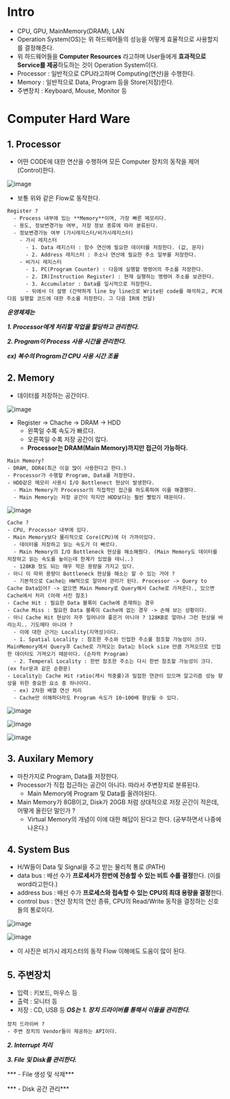 # Intro
- CPU, GPU, MainMemory(DRAM), LAN
- Operation System(OS)는 위 하드웨어들의 성능을 어떻게 효율적으로 사용할지를 결정해준다.
- 위 하드웨어들을 **Computer Resources** 라고하며 User들에게 **효과적으로 Service를 제공**하도하는 것이 Operation System이다.
- Processor : 일반적으로 CPU라고하며 Computing(연산)을 수행한다.
- Memory : 일반적으로 Data, Program 등을 Store(저장)한다.
- 주변장치 : Keyboard, Mouse, Monitor 등
# Computer Hard Ware
## 1. Processor
- 어떤 CODE에 대한 연산을 수행하며 모든 Computer 장치의 동작을 제어(Control)한다.

![image](https://user-images.githubusercontent.com/69780812/129758693-ee43ed1c-b2c9-4eab-8f2c-5c8e51430cf8.png)
- 보통 위와 같은 Flow로 동작한다.

```
Register ?
  - Process 내부에 있는 **Memory**이며, 가장 빠른 메모리다.
  - 용도, 정보변경가능 여부, 저장 정보 종류에 따라 분류된다.
  - 정보변경가능 여부 (가시레지스터/비가시레지스터)
    - 가시 레지스터
      - 1. Data 레지스터 : 함수 연산에 필요한 데이터를 저장한다. (값, 문자)
      - 2. Address 레지스터 : 주소나 연산에 필요한 주소 일부를 저장한다.
    - 비가시 레지스터
      - 1. PC(Program Counter) : 다음에 실행할 명령어의 주소를 저장한다.
      - 2. IR(Instruction Register) : 현재 실행하는 명령어 주소를 보관한다.
      - 3. Accumulator : Data를 일시적으로 저장한다.
      - 뒤에서 더 설명 (간략하게 line by line으로 Write된 code를 해석하고, PC에 다음 실행할 코드에 대한 주소를 저장한다. 그 다음 IR에 전달)
```

***운영체제는*** 

***1. Processor에게 처리할 작업을 할당하고 관리한다.***

***2. Program이 Process 사용 시간을 관리한다.***

***ex) 복수의 Program간 CPU 사용 시간 조율***

## 2. Memory
- 데이터를 저장하는 공간이다.

![image](https://user-images.githubusercontent.com/69780812/129761549-7bd39792-fe41-48fb-8556-176879a213c0.png)
- Register -> Chache -> DRAM -> HDD
  - 왼쪽일 수록 속도가 빠르다.
  - 오른쪽일 수록 저장 공간이 많다.
  - **Processor는 DRAM(Main Memory)까지만 접근이 가능하다.**

```
Main Memory?
- DRAM, DDR4(최근 이걸 많이 사용한다고 한다.)
- Processor가 수행할 Program, Data를 저장한다.
- HDD같은 메모리 사용시 I/O Bottlenect 현상이 발생한다.
  - Main Memory가 Processor의 직접적인 접근을 하도록하여 이를 해결했다.
  - Main Memory는 저장 공간이 작지만 HDD보다는 훨씬 빨랐기 때문이다.
```
![image](https://user-images.githubusercontent.com/69780812/129762828-9df1cd5c-72c5-4a76-907d-7956c1a9bf85.png)

```
Cache ?
- CPU, Processor 내부에 있다.
- Main Memory보다 물리적으로 Core(CPU)에 더 가까이있다.
  - 데이터를 저장하고 읽는 속도가 더 빠르다.
  - Main Memory의 I/O Bottleneck 현상을 해소해줬다. (Main Memory도 데이터를 저장하고 읽는 속도를 높이는데 한계가 있었을 테니..)
  - 128KB 정도 되는 매우 작은 용량을 가지고 있다.
- 아니 이 따위 용량이 Bottleneck 현상을 해소는 할 수 있는 거야 ?
  - 기본적으로 Cache는 HW적으로 알아서 관리가 된다. Processor -> Query to Cache Data있어? -> 없으면 Main Memory로 Query해서 Cache로 가져온다., 있으면 Cache에서 처리 (아래 사진 참조)
- Cache Hit : 필요한 Data 블록이 Cache에 존재하는 경우
- Cache Miss : 필요한 Data 블록이 Cache에 없는 경우 -> 손해 보는 상황이다.
- 아니 Cache Hit 현상이 자주 일어나야 좋은거 아니야 ? 128KB로 얼마나 그런 현상을 바라는지.. 기도메타 아니야 ?
  - 이에 대한 근거는 Locality(지역성)이다.
  - 1. Spatial Locality : 참조한 주소와 인접한 주소를 참조할 가능성이 크다. MainMemory에서 Query후 Cache로 가져오는 Data는 block size 만큼 가져오므로 인접한 데이터도 가져오기 때문이다. (순차적 Program)
  - 2. Temperal Locality : 한번 참조한 주소는 다시 한번 참조할 가능성이 크다. (ex for문과 같은 순환문)
- Locality는 Cache Hit ratio(캐시 적중률)과 밀접한 연관이 있으며 알고리즘 성능 향상을 위한 중요한 요소 중 하나이다.
  - ex) 2차원 배열 연산 처리
  - Cache만 이해하더라도 Program 속도가 10~100배 향상될 수 있다.
```
![image](https://user-images.githubusercontent.com/69780812/129764544-6f86cce9-9775-46f7-99c4-0b848b5ddd95.png)

![image](https://user-images.githubusercontent.com/69780812/129764640-2c9c94c5-c525-4a46-8856-3fe9bafd8f1b.png)

![image](https://user-images.githubusercontent.com/69780812/129764721-cea69b77-e2d9-4850-bbaa-f4fb638199a4.png)

## 3. Auxilary Memory
- 마찬가지로 Program, Data를 저장한다.
- Processor가 직접 접근하는 공간이 아니다. 따라서 주변장치로 분류된다.
  - Main Memory에 Program 및 Data를 올려야된다.
- Main Memory가 8GB이고, Disk가 20GB 처럼 상대적으로 저장 곤간이 적은데, 어떻게 올린단 말인가 ?
  - Virtual Memory의 개념이 이에 대한 해답이 된다고 한다. (공부하면서 나중에 나온다.)

## 4. System Bus
- H/W들이 Data 및 Signal을 주고 받는 물리적 통로 (PATH)
- data bus : 배선 수가 **프로세서가 한번에 전송할 수 있는 비트 수를 결정**한다. (이를 word라고한다.)
- address bus : 배선 수가 **프로세스와 접속할 수 있는 CPU의 최대 용량을 결정**한다.
- control bus : 연산 장치의 연산 종류, CPU의 Read/Write 동작을 결정하는 신호들의 통로이다.

![image](https://user-images.githubusercontent.com/69780812/129765436-7b6d27ed-2466-40fe-822d-747c2162a812.png)

![image](https://user-images.githubusercontent.com/69780812/129765511-ad66a20c-dca0-4d9a-b64e-9e2d0ae8c8dd.png)
- 이 사진은 비가시 레지스터의 동작 Flow 이해에도 도움이 많이 된다.

## 5. 주변장치
- 입력 : 키보드, 마우스 등
- 출력 : 모니터 등
- 저장 : CD, USB 등
***OS는*** 
***1. 장치 드라이버를 통해서 이들을 관리한다.***
```
장치 드라이버 ?
- 주변 장치의 Vendor들이 제공하는 API이다.
```
***2. Interrupt 처리***

***3. File 및 Disk를 관리한다.***

***  - File 생성 및 삭제***

***  - Disk 공간 관리***


